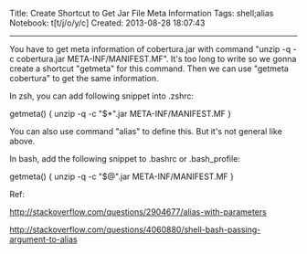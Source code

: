 Title: Create Shortcut to Get Jar File Meta Information
Tags: shell;alias
Notebook: t[t/j/o/y/c]
Created: 2013-08-28 18:07:43

------

You have to get meta information of cobertura.jar with command "unzip -q -c cobertura.jar META-INF/MANIFEST.MF". It's too long to write so we gonna create a shortcut "getmeta" for this command. Then we can use "getmeta cobertura" to get the same information.

 

In zsh, you can add following snippet into .zshrc:

 

 getmeta() { unzip -q -c "$*".jar META-INF/MANIFEST.MF }

 

You can also use command "alias" to define this. But it's not general like above.

 

In bash, add the following snippet to .bashrc or .bash_profile:

 

 getmeta() { unzip -q -c "$@".jar META-INF/MANIFEST.MF }

 

Ref:

http://stackoverflow.com/questions/2904677/alias-with-parameters

http://stackoverflow.com/questions/4060880/shell-bash-passing-argument-to-alias